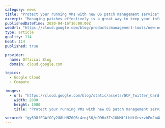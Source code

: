 ```yaml
---
category: news
title: "Protect your running VMs with new OS patch management service"
excerpt: "Managing patches effectively is a great way to keep your infrastructure up-to-date and reduce the risk of security vulnerabilities. But without the right tools, patching can be daunting and labor intensive.Today, we are announcing the general availability of Google Cloud’s OS patch management service"
publishedDateTime: 2020-04-16T16:00:00Z
webUrl: "https://cloud.google.com/blog/products/management-tools/new-os-patch-management-service-protects-your-compute-engine-vms/"
type: article
quality: 114
heat: 114
published: true

provider:
  name: Official Blog
  domain: cloud.google.com

topics:
  - Google Cloud
  - Compute

images:
  - url: "https://cloud.google.com/blog/static/assets/GCP_Twitter_Card-2000×1000.png"
    width: 2000
    height: 1000
    title: "Protect your running VMs with new OS patch management service"

secured: "qy6O8fFGAfOCy2U8LHNZ0Q6i4rnj36/nO9Hx3Zs1UKMt1LHdtGcvrvbFmJb48RXGwGsgK0gGbmb4EpR9KW84ycIrYI3FyJRjaYx6PqR5vQd9P+Ug5SnR+497qrKETtjkwC4Bb4lQz15Oh81QOnvnEzvzWJCCvfFbtt2QF2aDR4SscUNYUcJwx+Qdo4fwaEQzEzPWHeCXxyQ4edcTbPZGvxK2KRIRzVwCf1GkzjwI1TVaOIcWKfqZ1ithILjjeOZ+o95qQW/SW6dfEnX2tTUrPZm5QuIRUzXgnw0EJTWT5pwu+uNsi6IvLdQ13vCN4OEtCa1GE+p4hwjvH+fsREUWiQ==;nQGL3gvXrOBtMBbQdb5pRg=="
---
```


